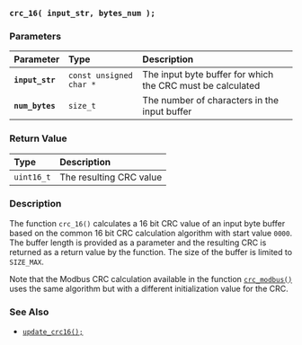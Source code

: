 ### `crc_16( input_str, bytes_num );`

### Parameters

| Parameter | Type | Description |
| :--- | :--- | :--- |
|**`input_str`**|`const unsigned char *`|The input byte buffer for which the CRC must be calculated|
|**`num_bytes`**|`size_t`|The number of characters in the input buffer|

### Return Value

| Type | Description |
| :--- | :--- |
|`uint16_t`|The resulting CRC value|

### Description

The function `crc_16()` calculates a 16 bit CRC value of an input byte buffer based on the common 16 bit CRC calculation algorithm with start value `0000`.  The buffer length is provided as a parameter and the resulting CRC is returned as a return value by the function. The size of the buffer is limited to `SIZE_MAX`.

Note that the Modbus CRC calculation available in the function [`crc_modbus()`](crc_modbus.md) uses the same algorithm but with a different initialization value for the CRC.

### See Also

* [`update_crc16();`](update_crc16.md)

